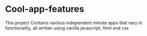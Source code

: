 # Cool-app-features
This project Contains various independent minute apps that vary in functionality, all written using vanilla javascript, html and css
